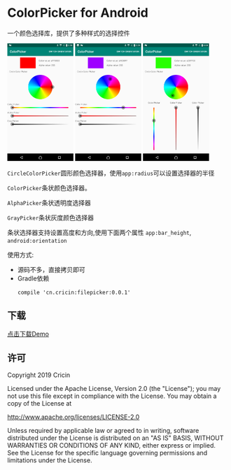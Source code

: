 # ColorPicker for Android

一个颜色选择库，提供了多种样式的选择控件

<img src="https://raw.githubusercontent.com/Cricin/ColorPicker/master/pics/pic1.png" width="30%"></img>
<img src="https://raw.githubusercontent.com/Cricin/ColorPicker/master/pics/pic2.png" width="30%"></img>
<img src="https://raw.githubusercontent.com/Cricin/ColorPicker/master/pics/pic3.png" width="30%"></img>

`CircleColorPicker`圆形颜色选择器，使用`app:radius`可以设置选择器的半径

`ColorPicker`条状颜色选择器。

`AlphaPicker`条状透明度选择器

`GrayPicker`条状灰度颜色选择器

条状选择器支持设置高度和方向,使用下面两个属性
`app:bar_height`, `android:orientation`

使用方式:
* 源码不多，直接拷贝即可
* Gradle依赖
  ```
  compile 'cn.cricin:filepicker:0.0.1'
  ```

## 下载
[点击下载Demo](https://raw.githubusercontent.com/Cricin/ColorPicker/master/demo.apk)

## 许可

Copyright 2019 Cricin

Licensed under the Apache License, Version 2.0 (the "License");
you may not use this file except in compliance with the License.
You may obtain a copy of the License at

   http://www.apache.org/licenses/LICENSE-2.0

Unless required by applicable law or agreed to in writing, software
distributed under the License is distributed on an "AS IS" BASIS,
WITHOUT WARRANTIES OR CONDITIONS OF ANY KIND, either express or implied.
See the License for the specific language governing permissions and
limitations under the License.